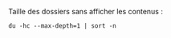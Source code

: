 
Taille des dossiers sans afficher les contenus :

    du -hc --max-depth=1 | sort -n

<!--stackedit_data:
eyJoaXN0b3J5IjpbLTEzMDY1NTk0M119
-->